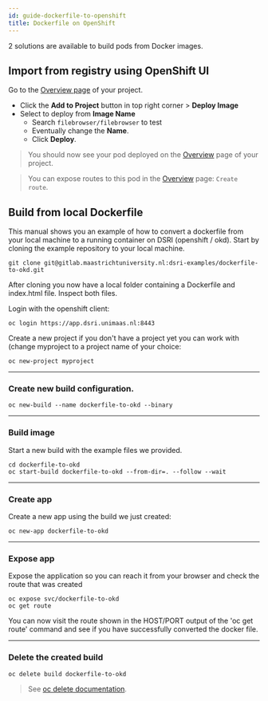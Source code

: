 ```yaml
---
id: guide-dockerfile-to-openshift
title: Dockerfile on OpenShift
---
```


2 solutions are available to build pods from Docker images.

## Import from registry using OpenShift UI

Go to the [Overview page](https://app.dsri.unimaas.nl:8443/console/projects) of your project.

* Click the **Add to Project** button in top right corner > **Deploy Image**
* Select to deploy from **Image Name**
  * Search `filebrowser/filebrowser` to test
  * Eventually change the **Name**.
  * Click **Deploy**.

> You should now see your pod deployed on the [Overview](https://app.dsri.unimaas.nl:8443/console/projects) page of your project.

> You can expose routes to this pod in the [Overview](https://app.dsri.unimaas.nl:8443/console/projects) page: `Create route`.

## Build from local Dockerfile

This manual shows you an example of how to convert a dockerfile from your local machine to a running container on DSRI (openshift / okd). Start by cloning the example repository to your local machine.

```shell
git clone git@gitlab.maastrichtuniversity.nl:dsri-examples/dockerfile-to-okd.git
```
After cloning you now have a local folder containing a Dockerfile and index.html file. Inspect both files.

Login with the openshift client:
```shell
oc login https://app.dsri.unimaas.nl:8443
```

Create a new project if you don't have a project yet you can work with (change myproject to a project name of your choice:
```shell 
oc new-project myproject
```

---

### Create new build configuration.

```shell
oc new-build --name dockerfile-to-okd --binary
```

---

### Build image

Start a new build with the example files we provided.

```shell
cd dockerfile-to-okd
oc start-build dockerfile-to-okd --from-dir=. --follow --wait
```

---

### Create app

Create a new app using the build we just created:

```shell
oc new-app dockerfile-to-okd
```

---

### Expose app

Expose the application so you can reach it from your browser and check the route that was created

```shell
oc expose svc/dockerfile-to-okd
oc get route
```

You can now visit the route shown in the HOST/PORT output of the 'oc get route' command and see if you have successfully converted the docker file. 

---

### Delete the created build

```shell
oc delete build dockerfile-to-okd
```

> See [oc delete documentation](https://docs.openshift.com/enterprise/3.0/cli_reference/basic_cli_operations.html#application-modification-cli-operations).